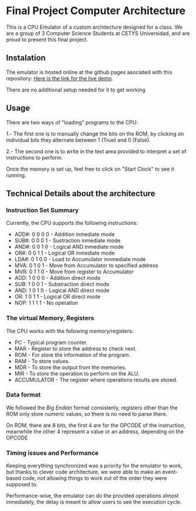 # Final Project Computer Architecture

This is a CPU Emulator of a custom architecture designed for a class. We are a group of 3 Computer Science Students at CETYS Universidad, and are proud to present
this final project.


## Instalation

The emulator is hosted online at the github pages asociated with this repository: [Here is the link for the live demo](https://fangoh.github.io/final-project-Computer-Architecture/).

There are no additional setup needed for it to get working

## Usage

There are two ways of "loading" programs to the CPU:

  1.- The first one is to manually change the bits on the ROM, by clicking on individual bits they alternate between 1 (True) and 0 (False).
  
  2.- The second one is to write in the text area provided to interpret a set of instructions to perform.

Once the memory is set up, feel free to click on "Start Clock" to see it running.


## Technical Details about the architecture

### Instruction Set Summary

Currently, the CPU supports the following instructions:

* ADD#: 0 0 0 0 - Addition inmediate mode
* SUB#: 0 0 0 1 - Sustraction inmediate mode
* AND#: 0 0 1 0 - Logical AND inmediate mode
* OR#:  0 0 1 1 - Logical OR inmediate mode
* LDA#: 0 1 0 0 - Load to Accumulator innmediate mode
* MVA:  0 1 0 1 - Move from Accumulator to specified address
* MVR:  0 1 1 0 - Move from register to Accumulator
* ADD:  1 0 0 0 - Addition direct mode
* SUB:  1 0 0 1 - Substraction direct mode
* AND:  1 0 1 0 - Logical AND direct mode
* OR:   1 0 1 1 - Logical OR direct mode
* NOP:  1 1 1 1 - No operation

### The virtual Memory, Registers

The CPU works with the following memory/registers:

* PC - Typical program counter.
* MAR - Register to store the address to check next.
* ROM - For store the information of the program.
* RAM - To store values.
* MDR - To store the output from the memories.
* MIR - To store the operation to perform on the ALU.
* ACCUMULATOR - The register where operations results are stored.

### Data format

We followed the *Big Endian* format consistenly, registers other than the ROM only store numeric values, so there is no need to parse there. 

On ROM, there are 8 bits, the first 4 are for the OPCODE of the instruction, meanwhile the other 4 represent a value or an address, depending on the OPCODE

### Timing issues and Performance

Keeping everything synchronized was a priority for the emulator to work, but thanks to clever code architecture, we were able to make an event-based code, not allowing things to work out of the order they were supposed to.

Performance-wise, the emulator can do the provided operations almost inmediately, the delay is meant to allow users to see the execution cycle. 
